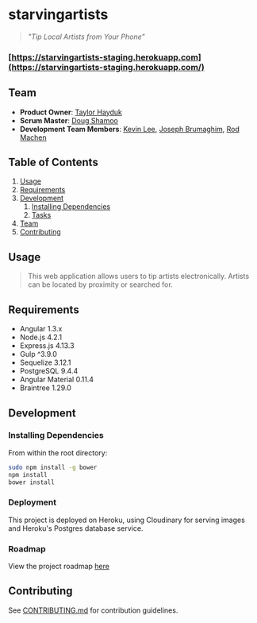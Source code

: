 # starvingartists
> *"Tip Local Artists from Your Phone"*

### [https://starvingartists-staging.herokuapp.com](https://starvingartists-staging.herokuapp.com/)

## Team

  - __Product Owner__: [Taylor Hayduk](https://github.com/taylorhayduk)
  - __Scrum Master__: [Doug  Shamoo](https://github.com/dougshamoo)
  - __Development Team Members__: [Kevin Lee](https://github.com/LeKeve), [Joseph  Brumaghim](https://github.com/Joby890), [Rod Machen](https://github.com/rodmachen)

## Table of Contents

1. [Usage](#Usage)
1. [Requirements](#requirements)
1. [Development](#development)
    1. [Installing Dependencies](#installing-dependencies)
    1. [Tasks](#tasks)
1. [Team](#team)
1. [Contributing](#contributing)

## Usage

> This web application allows users to tip artists electronically. Artists can be located by proximity or searched for.

## Requirements

- Angular 1.3.x
- Node.js 4.2.1
- Express.js 4.13.3
- Gulp ^3.9.0
- Sequelize 3.12.1
- PostgreSQL 9.4.4
- Angular Material 0.11.4
- Braintree 1.29.0

## Development

### Installing Dependencies

From within the root directory:

```sh
sudo npm install -g bower
npm install
bower install
```

### Deployment

This project is deployed on Heroku, using Cloudinary for serving images and Heroku's Postgres database service.


### Roadmap

View the project roadmap [here](https://github.com/starvingartists/starvingartists/issues)


## Contributing

See [CONTRIBUTING.md](CONTRIBUTING.md) for contribution guidelines.

